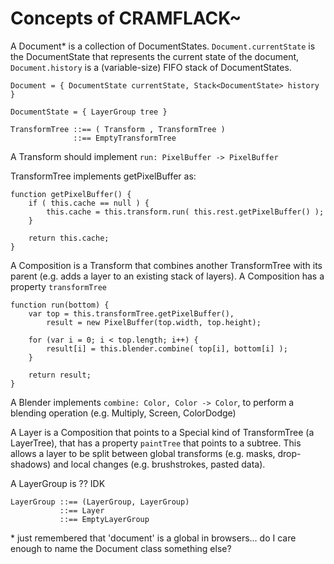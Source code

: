 Concepts of CRAMFLACK~ 
=======

A Document\* is a collection of DocumentStates. `Document.currentState` is the DocumentState that represents the current state of the document, `Document.history` is a (variable-size) FIFO stack of DocumentStates.

    Document = { DocumentState currentState, Stack<DocumentState> history }

    DocumentState = { LayerGroup tree }

    TransformTree ::== ( Transform , TransformTree )
                  ::== EmptyTransformTree

A Transform should implement `run: PixelBuffer -> PixelBuffer`

TransformTree implements getPixelBuffer as:

    function getPixelBuffer() {
        if ( this.cache == null ) {
            this.cache = this.transform.run( this.rest.getPixelBuffer() );
        }

        return this.cache; 
    }

A Composition is a Transform that combines another TransformTree with its parent (e.g. adds a layer to an existing stack of layers). A Composition has a property `transformTree`

    function run(bottom) {
        var top = this.transformTree.getPixelBuffer(),
            result = new PixelBuffer(top.width, top.height);

        for (var i = 0; i < top.length; i++) {
            result[i] = this.blender.combine( top[i], bottom[i] );  
        }

        return result;
    }

A Blender implements `combine: Color, Color -> Color`, to perform a blending operation (e.g. Multiply, Screen, ColorDodge)

A Layer is a Composition that points to a Special kind of TransformTree (a LayerTree), that has a property `paintTree` that points to a subtree. This allows a layer to be split between global transforms (e.g. masks, drop-shadows) and local changes (e.g. brushstrokes, pasted data).

A LayerGroup is ?? IDK

    LayerGroup ::== (LayerGroup, LayerGroup)
               ::== Layer
               ::== EmptyLayerGroup

\* just remembered that 'document' is a global in browsers... do I care enough to name the Document class something else?
